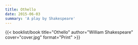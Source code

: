 ```yaml
---
title: Othello
date: 2015-06-03
summary: 'A play by Shakespeare'
---
```


{{< booklist/book
title="Othello"
author="William Shakespeare"
cover="cover.jpg"
format="Print" >}}
